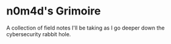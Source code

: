 # n0m4d's Grimoire

A collection of field notes I'll be taking as I go deeper down the cybersecurity rabbit hole.
